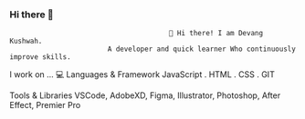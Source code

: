 ### Hi there 👋

<!--
**DEVANGKUSHWAH/DEVANGKUSHWAH** is a ✨ _special_ ✨ repository because its `README.md` (this file) appears on your GitHub profile.

Here are some ideas to get you started:

- 🔭 I’m currently working on 
- 🌱 I’m currently learning ...
- 👯 I’m looking to collaborate on ...
- 🤔 I’m looking for help with ...
- 💬 Ask me about ...
- 📫 How to reach me: ...
- 😄 Pronouns: ...
- ⚡ Fun fact: ...
-->

                                           👋 Hi there! I am Devang Kushwah.
                            A developer and quick learner Who continuously improve skills.


I work on ... 💻
Languages & Framework
JavaScript . HTML . CSS . GIT 

Tools & Libraries
VSCode, AdobeXD, Figma, Illustrator, Photoshop, After Effect, Premier Pro
